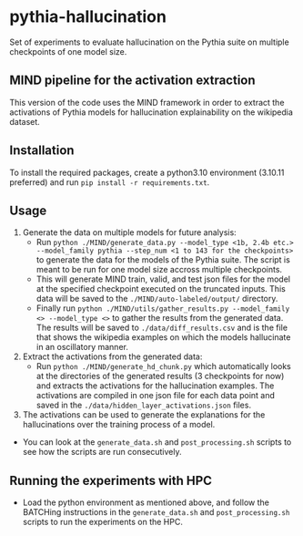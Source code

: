 # pythia-hallucination
Set of experiments to evaluate hallucination on the Pythia suite on multiple checkpoints of one model size.

## MIND pipeline for the activation extraction 
This version of the code uses the MIND framework in order to extract the activations of Pythia models for hallucination explainability on the wikipedia dataset.

## Installation
To install the required packages, create a python3.10 environment (3.10.11 preferred) and run `pip install -r requirements.txt`.

## Usage
1. Generate the data on multiple models for future analysis:
    - Run `python ./MIND/generate_data.py --model_type <1b, 2.4b etc.> --model_family pythia --step_num <1 to 143 for the checkpoints>` to generate the data for the models of the Pythia suite. The script is meant to be run for one model size accross multiple checkpoints.
    - This will generate MIND train, valid, and test json files for the model at the specified checkpoint executed on the truncated inputs. This data will be saved to the `./MIND/auto-labeled/output/` directory.
    - Finally run `python ./MIND/utils/gather_results.py --model_family <> --model_type <>` to gather the results from the generated data. The results will be saved to `./data/diff_results.csv` and is the file that shows the wikipedia examples on which the models hallucinate in an oscillatory manner. 
2. Extract the activations from the generated data:
    - Run `python ./MIND/generate_hd_chunk.py` which automatically looks at the directories of the generated results (3 checkpoints for now) and extracts the activations for the hallucination examples. The activations are compiled in one json file for each data point and saved in the `./data/hidden_layer_activations.json` files.
3. The activations can be used to generate the explanations for the hallucinations over the training process of a model.

- You can look at the `generate_data.sh` and `post_processing.sh` scripts to see how the scripts are run consecutively.

## Running the experiments with HPC
- Load the python environment as mentioned above, and follow the BATCHing instructions in the `generate_data.sh` and `post_processing.sh` scripts to run the experiments on the HPC.